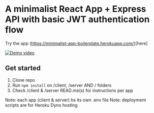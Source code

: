 # A minimalist React App + Express API with basic JWT authentication flow

Try the app (https://minimalist-app-boilerplate.herokuapp.com/)[here]

[![Demo video](https://i.ibb.co/6Dr3tgr/ezgif-com-gif-maker.gif)]()


## Get started

1. Clone repo
2. Run `npm install` on /client, /server AND / folders
3. Check /client & /server READ.me(s) for instructions per app

Note: each app (client & server) hs its own .env file
Note: deployment scripts are for Heroku Dyno hosting
